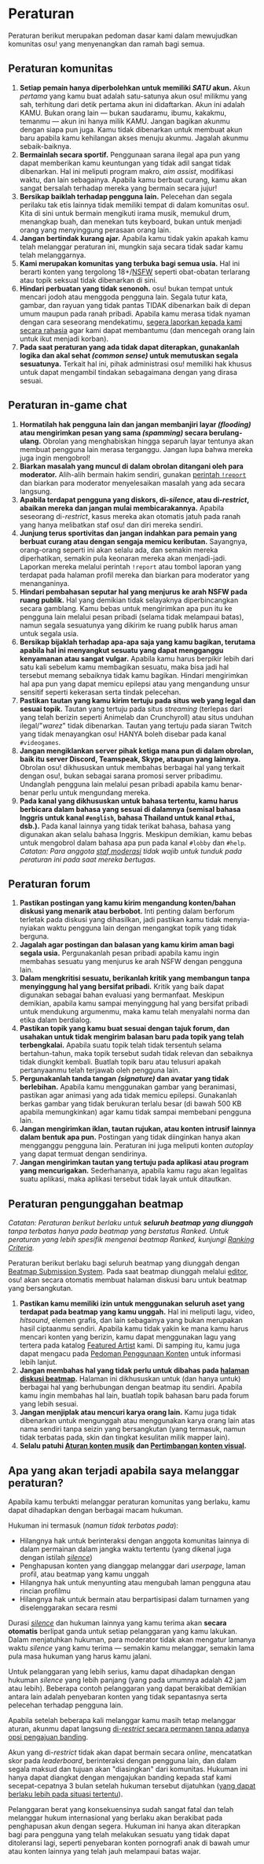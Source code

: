 # Peraturan

Peraturan berikut merupakan pedoman dasar kami dalam mewujudkan komunitas osu! yang menyenangkan dan ramah bagi semua.

## Peraturan komunitas

1. **Setiap pemain hanya diperbolehkan untuk memiliki *SATU* akun.** Akun *pertama* yang kamu buat adalah satu-satunya akun osu! milikmu yang sah, terhitung dari detik pertama akun ini didaftarkan. Akun ini adalah KAMU. Bukan orang lain — bukan saudaramu, ibumu, kakakmu, temanmu — akun ini hanya milik KAMU. Jangan bagikan akunmu dengan siapa pun juga. Kamu tidak dibenarkan untuk membuat akun baru apabila kamu kehilangan akses menuju akunmu. Jagalah akunmu sebaik-baiknya.
2. **Bermainlah secara sportif.** Penggunaan sarana ilegal apa pun yang dapat memberikan kamu keuntungan yang tidak adil sangat tidak dibenarkan. Hal ini meliputi program makro, *aim assist*, modifikasi waktu, dan lain sebagainya. Apabila kamu berbuat curang, kamu akan sangat bersalah terhadap mereka yang bermain secara jujur!
3. **Bersikap baiklah terhadap pengguna lain.** Pelecehan dan segala perilaku tak etis lainnya tidak memiliki tempat di dalam komunitas osu!. Kita di sini untuk bermain mengikuti irama musik, memukul drum, menangkap buah, dan menekan tuts keyboard, bukan untuk menjadi orang yang menyinggung perasaan orang lain.
4. **Jangan bertindak kurang ajar.** Apabila kamu tidak yakin apakah kamu telah melanggar peraturan ini, mungkin saja secara tidak sadar kamu telah melanggarnya.
5. **Kami merupakan komunitas yang terbuka bagi semua usia.** Hal ini berarti konten yang tergolong 18+/[NSFW](https://id.wikipedia.org/wiki/Not_safe_for_work) seperti obat-obatan terlarang atau topik seksual tidak dibenarkan di sini.
6. **Hindari perbuatan yang tidak senonoh.** osu! bukan tempat untuk mencari jodoh atau menggoda pengguna lain. Segala tutur kata, gambar, dan rayuan yang tidak pantas TIDAK dibenarkan baik di depan umum maupun pada ranah pribadi. Apabila kamu merasa tidak nyaman dengan cara seseorang mendekatimu, [segera laporkan kepada kami secara rahasia](/wiki/Reporting_bad_behaviour/Abuse) agar kami dapat membantumu (dan mencegah orang lain untuk ikut menjadi korban).
7. **Pada saat peraturan yang ada tidak dapat diterapkan, gunakanlah logika dan akal sehat *(common sense)* untuk memutuskan segala sesuatunya.** Terkait hal ini, pihak administrasi osu! memiliki hak khusus untuk dapat mengambil tindakan sebagaimana dengan yang dirasa sesuai.

## Peraturan in-game chat

1. **Hormatilah hak pengguna lain dan jangan membanjiri layar *(flooding)* atau mengirimkan pesan yang sama *(spamming)* secara berulang-ulang.** Obrolan yang menghabiskan hingga separuh layar tentunya akan membuat pengguna lain merasa terganggu. Jangan lupa bahwa mereka juga ingin mengobrol!
2. **Biarkan masalah yang muncul di dalam obrolan ditangani oleh para moderator.** Alih-alih bermain hakim sendiri, gunakan [perintah `!report`](/wiki/Reporting_bad_behaviour) dan biarkan para moderator menyelesaikan masalah yang ada secara langsung.
3. **Apabila terdapat pengguna yang diskors, di-*silence*, atau di-*restrict*, abaikan mereka dan jangan mulai membicarakannya.** Apabila seseorang di-*restrict*, kasus mereka akan otomatis jatuh pada ranah yang hanya melibatkan staf osu! dan diri mereka sendiri.
4. **Junjung terus sportivitas dan jangan indahkan para pemain yang berbuat curang atau dengan sengaja memicu keributan.** Sayangnya, orang-orang seperti ini akan selalu ada, dan semakin mereka diperhatikan, semakin pula keonaran mereka akan menjadi-jadi. Laporkan mereka melalui perintah `!report` atau tombol laporan yang terdapat pada halaman profil mereka dan biarkan para moderator yang menanganinya.
5. **Hindari pembahasan seputar hal yang menjurus ke arah NSFW pada ruang publik.** Hal yang demikian tidak selayaknya diperbincangkan secara gamblang. Kamu bebas untuk mengirimkan apa pun itu ke pengguna lain melalui pesan pribadi (selama tidak melampaui batas), namun segala sesuatunya yang dikirim ke ruang publik harus aman untuk segala usia.
6. **Bersikap bijaklah terhadap apa-apa saja yang kamu bagikan, terutama apabila hal ini menyangkut sesuatu yang dapat mengganggu kenyamanan atau sangat vulgar.** Apabila kamu harus berpikir lebih dari satu kali sebelum kamu membagikan sesuatu, maka bisa jadi hal tersebut memang sebaiknya tidak kamu bagikan. Hindari mengirimkan hal apa pun yang dapat memicu epilepsi atau yang mengandung unsur sensitif seperti kekerasan serta tindak pelecehan.
7. **Pastikan tautan yang kamu kirim tertuju pada situs web yang legal dan sesuai topik.** Tautan yang tertuju pada situs *streaming* (terlepas dari yang telah berizin seperti Animelab dan Crunchyroll) atau situs unduhan ilegal/"*warez*" tidak dibenarkan. Tautan yang tertuju pada siaran Twitch yang tidak menayangkan osu! HANYA boleh disebar pada kanal `#videogames`.
8. **Jangan mengiklankan server pihak ketiga mana pun di dalam obrolan, baik itu server Discord, Teamspeak, Skype, ataupun yang lainnya.** Obrolan osu! dikhususkan untuk membahas berbagai hal yang terkait dengan osu!, bukan sebagai sarana promosi server pribadimu. Undanglah pengguna lain melalui pesan pribadi apabila kamu benar-benar perlu untuk mengundang mereka.
9. **Pada kanal yang dikhususkan untuk bahasa tertentu, kamu harus berbicara dalam bahasa yang sesuai di dalamnya (semisal bahasa Inggris untuk kanal `#english`, bahasa Thailand untuk kanal `#thai`, dsb.).** Pada kanal lainnya yang tidak terikat bahasa, bahasa yang digunakan akan selalu bahasa Inggris. Meskipun demikian, kamu bebas untuk mengobrol dalam bahasa apa pun pada kanal `#lobby` dan `#help`. *Catatan: Para anggota [staf moderasi](/wiki/People/Global_Moderation_Team) tidak wajib untuk tunduk pada peraturan ini pada saat mereka bertugas.*

## Peraturan forum

1. **Pastikan postingan yang kamu kirim mengandung konten/bahan diskusi yang menarik atau berbobot.** Inti penting dalam berforum terletak pada diskusi yang dihasilkan, jadi pastikan kamu tidak menyia-nyiakan waktu pengguna lain dengan mengangkat topik yang tidak berguna.
2. **Jagalah agar postingan dan balasan yang kamu kirim aman bagi segala usia.** Pergunakanlah pesan pribadi apabila kamu ingin membahas sesuatu yang menjurus ke arah NSFW dengan pengguna lain.
3. **Dalam mengkritisi sesuatu, berikanlah kritik yang membangun tanpa menyinggung hal yang bersifat pribadi.** Kritik yang baik dapat digunakan sebagai bahan evaluasi yang bermanfaat. Meskipun demikian, apabila kamu sampai menyinggung hal yang bersifat pribadi untuk mendukung argumenmu, maka kamu telah menyalahi norma dan etika dalam berdialog.
4. **Pastikan topik yang kamu buat sesuai dengan tajuk forum, dan usahakan untuk tidak mengirim balasan baru pada topik yang telah terbengkalai.** Apabila suatu topik telah tidak tersentuh selama bertahun-tahun, maka topik tersebut sudah tidak relevan dan sebaiknya tidak diungkit kembali. Buatlah topik baru atau telusuri apakah pertanyaanmu telah terjawab oleh pengguna lain.
5. **Pergunakanlah tanda tangan *(signature)* dan avatar yang tidak berlebihan.** Apabila kamu menggunakan gambar yang beranimasi, pastikan agar animasi yang ada tidak memicu epilepsi. Gunakanlah berkas gambar yang tidak berukuran terlalu besar (di bawah 500 KB apabila memungkinkan) agar kamu tidak sampai membebani pengguna lain.
6. **Jangan mengirimkan iklan, tautan rujukan, atau konten intrusif lainnya dalam bentuk apa pun.** Postingan yang tidak diinginkan hanya akan mengganggu pengguna lain. Peraturan ini juga meliputi konten *autoplay* yang dapat termuat dengan sendirinya.
7. **Jangan mengirimkan tautan yang tertuju pada aplikasi atau program yang mencurigakan.** Sederhananya, apabila kamu ragu akan legalitas suatu aplikasi, maka aplikasi tersebut tidak layak untuk ditautkan.

## Peraturan pengunggahan beatmap

*Catatan: Peraturan berikut berlaku untuk **seluruh beatmap yang diunggah** tanpa terbatas hanya pada beatmap yang berstatus Ranked. Untuk peraturan yang lebih spesifik mengenai beatmap Ranked, kunjungi [Ranking Criteria](/wiki/Ranking_criteria).*

Peraturan berikut berlaku bagi seluruh beatmap yang diunggah dengan [Beatmap Submission System](/wiki/Beatmapping/Beatmap_submission). Pada saat beatmap diunggah melalui [editor](/wiki/Client/Beatmap_editor), osu! akan secara otomatis membuat halaman diskusi baru untuk beatmap yang bersangkutan.

1. **Pastikan kamu memiliki izin untuk menggunakan seluruh aset yang terdapat pada beatmap yang kamu unggah.** Hal ini meliputi lagu, video, *hitsound*, elemen grafis, dan lain sebagainya yang bukan merupakan hasil ciptaanmu sendiri. Apabila kamu tidak yakin ke mana kamu harus mencari konten yang berizin, kamu dapat menggunakan lagu yang tertera pada katalog [Featured Artist](https://osu.ppy.sh/beatmaps/artists) kami. Di samping itu, kamu juga dapat mengacu pada [Pedoman Penggunaan Konten](/wiki/Rules/Content_usage_guidelines) untuk informasi lebih lanjut.
2. **Jangan membahas hal yang tidak perlu untuk dibahas pada [halaman diskusi beatmap](/wiki/Beatmap_discussion).** Halaman ini dikhususkan untuk (dan hanya untuk) berbagai hal yang berhubungan dengan beatmap itu sendiri. Apabila kamu ingin membahas hal lain, buatlah topik bahasan baru pada forum yang lebih sesuai.
3. **Jangan menjiplak atau mencuri karya orang lain.** Kamu juga tidak dibenarkan untuk mengunggah atau menggunakan karya orang lain atas nama sendiri tanpa seizin yang bersangkutan (yang termasuk, namun tidak terbatas pada, skin dan tingkat kesulitan milik mapper lain).
4. **Selalu patuhi [Aturan konten musik](Song_Content_Rules) dan [Pertimbangan konten visual](Visual_Content_Considerations).**

## Apa yang akan terjadi apabila saya melanggar peraturan?

Apabila kamu terbukti melanggar peraturan komunitas yang berlaku, kamu dapat dihadapkan dengan berbagai macam hukuman.

Hukuman ini termasuk (*namun tidak terbatas pada*):

- Hilangnya hak untuk berinteraksi dengan anggota komunitas lainnya di dalam permainan dalam jangka waktu tertentu (yang dikenal juga dengan istilah *[silence](/wiki/Silence)*)
- Penghapusan konten yang dianggap melanggar dari *userpage*, laman profil, atau beatmap yang kamu unggah
- Hilangnya hak untuk menyunting atau mengubah laman pengguna atau rincian profilmu
- Hilangnya hak untuk bermain atau berpartisipasi dalam turnamen yang diselenggarakan secara resmi

Durasi *[silence](/wiki/Silence)* dan hukuman lainnya yang kamu terima akan **secara otomatis** berlipat ganda untuk setiap pelanggaran yang kamu lakukan. Dalam menjatuhkan hukuman, para moderator tidak akan mengatur lamanya waktu *silence* yang kamu terima — semakin kamu melanggar, semakin lama pula masa hukuman yang harus kamu jalani.

Untuk pelanggaran yang lebih serius, kamu dapat dihadapkan dengan hukuman *silence* yang lebih panjang (yang pada umumnya adalah 42 jam atau lebih). Beberapa contoh pelanggaran yang dapat berakibat demikian antara lain adalah penyebaran konten yang tidak sepantasnya serta pelecehan terhadap pengguna lain.

Apabila setelah beberapa kali melanggar kamu masih tetap melanggar aturan, akunmu dapat langsung [di-*restrict* secara permanen tanpa adanya opsi pengajuan banding](/wiki/Help_centre/Account_restrictions).

Akun yang di-*restrict* tidak akan dapat bermain secara *online*, mencatatkan skor pada *leaderboard*, berinteraksi dengan pengguna lain, dan dalam segala maksud dan tujuan akan "diasingkan" dari komunitas. Hukuman ini hanya dapat diangkat dengan mengajukan banding kepada staf kami secepat-cepatnya 3 bulan setelah hukuman tersebut dijatuhkan ([yang dapat berlaku lebih pada situasi tertentu](/wiki/Help_centre/Account_restrictions#reasons)).

Pelanggaran berat yang konsekuensinya sudah sangat fatal dan telah melanggar hukum internasional yang berlaku akan berakibat pada penghapusan akun dengan segera. Hukuman ini hanya akan diterapkan bagi para pengguna yang telah melakukan sesuatu yang tidak dapat ditoleransi lagi, seperti penyebaran konten pornografi anak di bawah umur atau konten lainnya yang telah jauh melampaui batas wajar.
